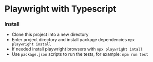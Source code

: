 # Playwright with Typescript
### Install
- Clone this project into a new directory
- Enter project directory and install package dependencies `npx playwright install`
- If needed install playwright browsers with `npx playwright intall`
- Use `package.json` scripts to run the tests, for example:
`npm run test`